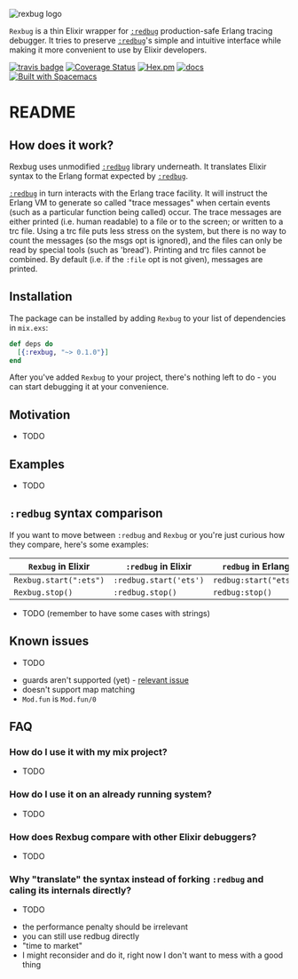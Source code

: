 ![rexbug logo](assets/logo_horizontal_h150px.png)

`Rexbug` is a thin Elixir wrapper for [`:redbug`](https://hex.pm/packages/redbug) 
production-safe Erlang tracing debugger. 
It tries to preserve [`:redbug`](https://hex.pm/packages/redbug)'s simple and 
intuitive interface while making it more convenient to use by Elixir developers.

[![travis badge](https://travis-ci.org/nietaki/rexbug.svg?branch=master)](https://travis-ci.org/nietaki/rexbug)
[![Coverage Status](https://coveralls.io/repos/github/nietaki/rexbug/badge.svg?branch=master)](https://coveralls.io/github/nietaki/rexbug?branch=master) 
[![Hex.pm](https://img.shields.io/hexpm/v/rexbug.svg)](https://hex.pm/packages/rexbug) 
[![docs](https://img.shields.io/badge/docs-hexdocs-yellow.svg)](https://hexdocs.pm/rexbug/) 
[![Built with Spacemacs](https://cdn.rawgit.com/syl20bnr/spacemacs/442d025779da2f62fc86c2082703697714db6514/assets/spacemacs-badge.svg)](http://spacemacs.org)

# README

## How does it work?

Rexbug uses unmodified [`:redbug`](https://hex.pm/packages/redbug) library underneath.
It translates Elixir syntax to the Erlang format expected by 
[`:redbug`](https://hex.pm/packages/redbug).

[`:redbug`](https://hex.pm/packages/redbug) in turn interacts with the Erlang trace facility.
It will instruct the Erlang VM to generate so called
"trace messages" when certain events (such as a particular
function being called) occur.
The trace messages are either printed (i.e. human readable)
to a file or to the screen; or written to a trc file.
Using a trc file puts less stress on the system, but
there is no way to count the messages (so the msgs opt
is ignored), and the files can only be read by special tools
(such as 'bread'). Printing and trc files cannot be combined.
By default (i.e. if the `:file` opt is not given), messages
are printed.

## Installation

The package can be installed by adding `Rexbug` to your list of dependencies 
in `mix.exs`:

```elixir
def deps do
  [{:rexbug, "~> 0.1.0"}]
end
```

After you've added `Rexbug` to your project, there's nothing left to do - you 
can start debugging it at your convenience.

## Motivation

* TODO

## Examples

* TODO

## `:redbug` syntax comparison

If you want to move between `:redbug` and `Rexbug` or you're just curious how
they compare, here's some examples:

| `Rexbug` in Elixir | `:redbug` in Elixir | `redbug` in Erlang |
| --- | --- | --- |
| `Rexbug.start(":ets")` | `:redbug.start('ets')` |  `redbug:start("ets")` |
| `Rexbug.stop()` | `:redbug.stop()` | `redbug:stop()` |


* TODO (remember to have some cases with strings)

## Known issues

* TODO

- guards aren't supported (yet) - [relevant issue](https://github.com/nietaki/rexbug/issues/1)
- doesn't support map matching
- `Mod.fun` is `Mod.fun/0`

## FAQ

### How do I use it with my mix project?

* TODO

### How do I use it on an already running system?

* TODO

### How does Rexbug compare with other Elixir debuggers?

* TODO

### Why "translate" the syntax instead of forking `:redbug` and caling its internals directly?

* TODO

- the performance penalty should be irrelevant
- you can still use redbug directly
- "time to market"
- I might reconsider and do it, right now I don't want to mess with a good thing
